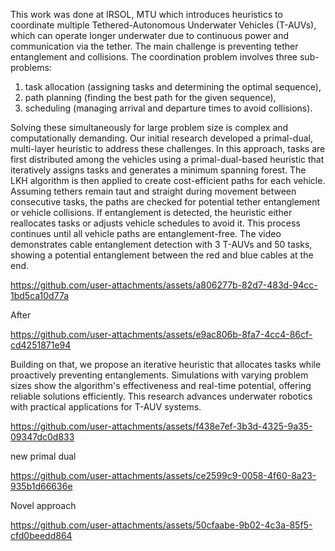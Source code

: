 This work was done at IRSOL, MTU which introduces heuristics to coordinate multiple Tethered-Autonomous Underwater Vehicles (T-AUVs), which can operate longer underwater due to continuous power and communication via the tether. The main challenge is preventing tether entanglement and collisions. The coordination problem involves three sub-problems:
1) task allocation (assigning tasks and determining the optimal sequence),
2) path planning (finding the best path for the given sequence), 
3) scheduling (managing arrival and departure times to avoid collisions).

Solving these simultaneously for large problem size is complex and computationally demanding. Our initial research developed a primal-dual, multi-layer heuristic to address these challenges. In this approach, tasks are first distributed among the vehicles using a primal-dual-based heuristic that iteratively assigns tasks and generates a minimum spanning forest. The LKH algorithm is then applied to create cost-efficient paths for each vehicle. Assuming tethers remain taut and straight during movement between consecutive tasks, the paths are checked for potential tether entanglement or vehicle collisions. If entanglement is detected, the heuristic either reallocates tasks or adjusts vehicle schedules to avoid it. This process continues until all vehicle paths are entanglement-free. The video demonstrates cable entanglement detection with 3 T-AUVs and 50 tasks, showing a potential entanglement between the red and blue cables at the end.

https://github.com/user-attachments/assets/a806277b-82d7-483d-94cc-1bd5ca10d77a

After 


https://github.com/user-attachments/assets/e9ac806b-8fa7-4cc4-86cf-cd4251871e94

Building on that, we propose an iterative heuristic that allocates tasks while proactively preventing entanglements. Simulations with varying problem sizes show the algorithm's effectiveness and real-time potential, offering reliable solutions efficiently. This research advances underwater robotics with practical applications for T-AUV systems.




https://github.com/user-attachments/assets/f438e7ef-3b3d-4325-9a35-09347dc0d833


new primal dual

https://github.com/user-attachments/assets/ce2599c9-0058-4f60-8a23-935b1d66636e

Novel approach



https://github.com/user-attachments/assets/50cfaabe-9b02-4c3a-85f5-cfd0beedd864







